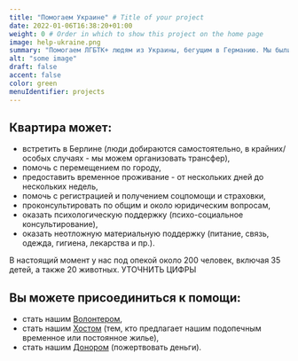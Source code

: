 ```yaml
---
title: "Помогаем Украине" # Title of your project
date: 2022-01-06T16:38:20+01:00
weight: 0 # Order in which to show this project on the home page
image: help-ukraine.png
summary: "Помогаем ЛГБТК+ людям из Украины, бегущим в Германию. Мы были глубоко шокированы военным вторжением в Украину и не могли остаться в стороне. За несколько дней мы построили эффективную систему, основанную исключительно на волонтерских ресурсах."
alt: "some image"
draft: false
accent: false
color: green
menuIdentifier: projects
---
```


## Квартира может:
- встретить в Берлине (люди добираются самостоятельно, в крайних/особых случаях - мы можем организовать трансфер),
- помочь с перемещением по городу,
- предоставить временное проживание - от нескольких дней до нескольких недель,
- помочь с регистрацией и получением соцпомощи и страховки,
- проконсультировать по общим и около юридическим вопросам,
- оказать психологическую поддержку (психо-социальное консультирование),
- оказать неотложную материальную поддержку (питание, связь, одежда, гигиена, лекарства и пр.).


В настоящий момент у нас под опекой около 200 человек, включая 35 детей, а также 20 животных. УТОЧНИТЬ ЦИФРЫ

## Вы можете присоединиться к помощи: 
- стать нашим [Волонтером](http://quarteera.de/v),
- стать нашим [Хостом](https://forms.monday.com/forms/3a804d649a50f8f3d31cb63c533f8d16?r=use1) (тем, кто предлагает нашим подопечным временное или постоянное жилье),
- стать нашим [Донором](http://www.quarteera.de/Spenden-sind-willkommen) (пожертвовать деньги). 
